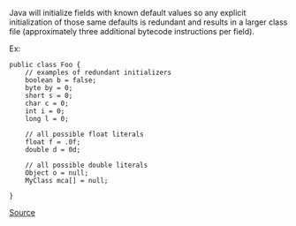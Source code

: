 Java will initialize fields with known default values so any explicit initialization of those same defaults is redundant and results in a larger class file (approximately three additional bytecode instructions per field).

Ex:

```
public class Foo {
	// examples of redundant initializers
	boolean b = false;
	byte by = 0;
	short s = 0;
	char c = 0;
	int i = 0;
	long l = 0;

	// all possible float literals
	float f = .0f;  
	double d = 0d;

	// all possible double literals
	Object o = null;
	MyClass mca[] = null;  

}
```

[Source](http://pmd.sourceforge.net/pmd-5.3.2/pmd-java/rules/java/optimizations.html#RedundantFieldInitializer)
